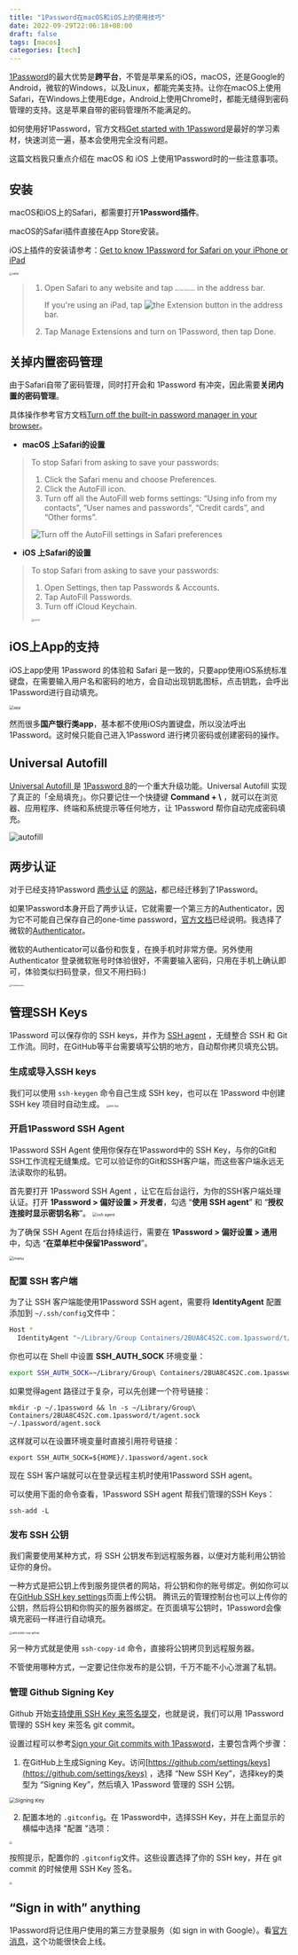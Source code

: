 ```yaml
---
title: "1Password在macOS和iOS上的使用技巧"
date: 2022-09-29T22:06:18+08:00
draft: false
tags: [macos]
categories: [tech]
---
```


[1Password](http://1password.com)的最大优势是**跨平台**，不管是苹果系的iOS，macOS，还是Google的Android，微软的Windows，以及Linux，都能完美支持。让你在macOS上使用Safari，在Windows上使用Edge，Android上使用Chrome时，都能无缝得到密码管理的支持。这是苹果自带的密码管理所不能满足的。

如何使用好1Password，官方文档[Get started with 1Password](https://support.1password.com/explore/get-started/)是最好的学习素材，快速浏览一遍，基本会使用完全没有问题。

这篇文档我只重点介绍在 macOS 和 iOS 上使用1Password时的一些注意事项。

## 安装

macOS和iOS上的Safari，都需要打开**1Password插件**。

macOS的Safari插件直接在App Store安装。

iOS上插件的安装请参考：[Get to know 1Password for Safari on your iPhone or iPad](https://support.1password.com/getting-started-safari-ios/)

<img src="https://cdn.mazhen.tech/images/202206231710181.png" alt="safari" style="zoom:33%;" />

> 1. Open Safari to any website and tap <img src="https://cdn.mazhen.tech/images/202206231702042.png" alt="the Page Settings button" style="zoom:20%;" /> in  the address bar.
>
>    If you're using an iPad, tap ![the Extension button](https://cdn.mazhen.tech/images/202206231703369.svg) in the address bar.
>
> 2. Tap Manage Extensions and turn on 1Password, then tap Done.


## 关掉内置密码管理

由于Safari自带了密码管理，同时打开会和 1Password 有冲突，因此需要**关闭内置的密码管理**。

具体操作参考官方文档[Turn off the built-in password manager in your browser](https://support.1password.com/disable-browser-password-manager/)。

* **macOS 上Safari的设置**

> To stop Safari from asking to save your passwords:
>
> 1. Click the Safari menu and choose Preferences.
> 2. Click the AutoFill icon.
> 3. Turn off all the AutoFill web forms settings: “Using info from my contacts”, “User names and passwords”, “Credit cards”, and “Other forms”.
>
> ![Turn off the AutoFill settings in Safari preferences](https://cdn.mazhen.tech/images/202206231705991.png)

* **iOS 上Safari的设置**

> To stop Safari from asking to save your passwords:
>
> 1. Open Settings, then tap Passwords & Accounts.
> 2. Tap AutoFill Passwords.
> 3. Turn off iCloud Keychain.
>
> <img src="https://cdn.mazhen.tech/images/202206231707380.jpg" alt="safari" style="zoom:30%;" />


## iOS上App的支持

iOS上app使用 1Password 的体验和 Safari 是一致的，只要app使用iOS系统标准键盘，在需要输入用户名和密码的地方，会自动出现钥匙图标，点击钥匙，会呼出1Password进行自动填充。

<img src="https://cdn.mazhen.tech/images/202206231708210.png" alt="app" style="zoom:50%;" />

然而很多**国产银行类app**，基本都不使用iOS内置键盘，所以没法呼出1Password。这时候只能自己进入1Password 进行拷贝密码或创建密码的操作。

## Universal Autofill 

[Universal Autofill ](https://support.1password.com/mac-universal-autofill/) 是 [1Password 8](https://blog.1password.com/1password-8-for-mac/)的一个重大升级功能。Universal Autofill  实现了真正的「全局填充」。你只要记住一个快捷键 **Command + \\** ，就可以在浏览器、应用程序、终端和系统提示等任何地方，让 1Password 帮你自动完成密码填充。

![autofill](https://blog.1password.com/posts/2022/1password-8-for-mac/universal-autofill-zoom.gif)

## 两步认证

对于已经支持1Password [两步认证](https://support.1password.com/one-time-passwords/) 的[网站](https://2fa.directory)，都已经迁移到了1Password。

如果1Password本身开启了两步认证，它就需要一个第三方的Authenticator，因为它不可能自己保存自己的one-time password，[官方文档](https://support.1password.com/two-factor-authentication/)已经说明。我选择了微软的[Authenticator](https://www.microsoft.com/en-us/security/mobile-authenticator-app)。

微软的Authenticator可以备份和恢复，在换手机时非常方便。另外使用 Authenticator 登录微软账号时体验很好，不需要输入密码，只用在手机上确认即可，体验类似扫码登录，但又不用扫码:) 

<img src="https://cdn.mazhen.tech/images/202206231537685.JPG" alt="Authenticator" style="zoom:25%;" />



## 管理SSH Keys

1Password 可以保存你的 SSH keys，并作为 [SSH agent](https://www.ssh.com/academy/ssh/agent) ，无缝整合 SSH 和 Git工作流。同时，在GitHub等平台需要填写公钥的地方，自动帮你拷贝填充公钥。

### 生成或导入SSH keys

我们可以使用 `ssh-keygen` 命令自己生成 SSH key，也可以在 1Password 中创建SSH key 项目时自动生成。
<img src="https://cdn.mazhen.tech/images/202207081432280.png" alt="ssh key" style="zoom: 33%;" />


### 开启1Password SSH Agent 

1Password SSH Agent 使用你保存在1Password中的 SSH Key，与你的Git和SSH工作流程无缝集成。它可以验证你的Git和SSH客户端，而这些客户端永远无法读取你的私钥。

首先要打开 1Password SSH Agent ，让它在后台运行，为你的SSH客户端处理认证。打开 **1Password > 偏好设置 > 开发者**，勾选 “**使用 SSH agent**” 和 “**授权连接时显示密钥名称**”。
<img src="https://cdn.mazhen.tech/images/202207081459057.png" alt="ssh agent" style="zoom: 50%;" />

为了确保 SSH Agent 在后台持续运行，需要在 **1Password > 偏好设置 > 通用** 中，勾选 “**在菜单栏中保留1Password**”。

<img src="https://cdn.mazhen.tech/images/202207081511818.png" alt="menu" style="zoom: 50%;" />

### 配置 SSH 客户端

为了让 SSH 客户端能使用1Password SSH agent，需要将 **IdentityAgent** 配置添加到 `~/.ssh/config`文件中：

```bash
Host *
  IdentityAgent "~/Library/Group Containers/2BUA8C4S2C.com.1password/t/agent.sock"
```

你也可以在 Shell 中设置 **SSH_AUTH_SOCK** 环境变量：

```bash
export SSH_AUTH_SOCK=~/Library/Group\ Containers/2BUA8C4S2C.com.1password/t/agent.sock
```

如果觉得agent 路径过于复杂，可以先创建一个符号链接：

```shell
mkdir -p ~/.1password && ln -s ~/Library/Group\ Containers/2BUA8C4S2C.com.1password/t/agent.sock ~/.1password/agent.sock
```

这样就可以在设置环境变量时直接引用符号链接：

```shell
export SSH_AUTH_SOCK=${HOME}/.1password/agent.sock
```

现在 SSH 客户端就可以在登录远程主机时使用1Password SSH agent。

可以使用下面的命令查看，1Password SSH agent 帮我们管理的SSH Keys：

```shell
ssh-add -L
```

### 发布 SSH 公钥

我们需要使用某种方式，将 SSH 公钥发布到远程服务器，以便对方能利用公钥验证你的身份。

一种方式是把公钥上传到服务提供者的网站，将公钥和你的账号绑定。例如你可以在[GitHub SSH key settings](https://github.com/settings/ssh/new)页面上传公钥。 腾讯云的管理控制台也可以上传你的公钥，然后将公钥和你购买的服务器绑定。在页面填写公钥时，1Password会像填充密码一样进行自动填充。

<img src="https://cdn.mazhen.tech/images/202207081602211.png" alt="add-public-key-github" style="zoom:33%;" />



另一种方式就是使用 `ssh-copy-id` 命令，直接将公钥拷贝到远程服务器。

不管使用哪种方式，一定要记住你发布的是公钥，千万不能不小心泄漏了私钥。

### 管理 Github Signing Key

Github 开始[支持使用 SSH Key 来签名提交](https://github.blog/changelog/2022-08-23-ssh-commit-verification-now-supported/)，也就是说，我们可以用 1Password 管理的 SSH key 来签名 git commit。

设置过程可以参考[Sign your Git commits with 1Password](https://blog.1password.com/git-commit-signing/)，主要包含两个步骤：

1. 在GitHub上生成Signing Key。访问[https://github.com/settings/keys](https://github.com/settings/keys) ，选择 “New SSH Key”，选择key的类型为 “Signing Key”，然后填入 1Password 管理的 SSH 公钥。

<img src="https://cdn.mazhen.tech/images/202209291739050.webp" alt="Signing Key" style="zoom: 67%;" />

2. 配置本地的 `.gitconfig`。在 1Password中，选择SSH Key，并在上面显示的横幅中选择 "配置 "选项：

<img src="https://cdn.mazhen.tech/images/202209291749782.png" style="zoom: 33%;" />

按照提示，配置你的 `.gitconfig`文件。这些设置选择了你的 SSH key，并在 git commit 的时候使用 SSH Key 签名。

<img src="https://cdn.mazhen.tech/images/202209291751352.png" style="zoom:33%;" />

## “Sign in with” anything

1Password将记住用户使用的第三方登录服务（如 sign in with Google）。看[官方消息](https://blog.1password.com/sign-in-with-anything-browser-beta/)，这个功能很快会上线。
